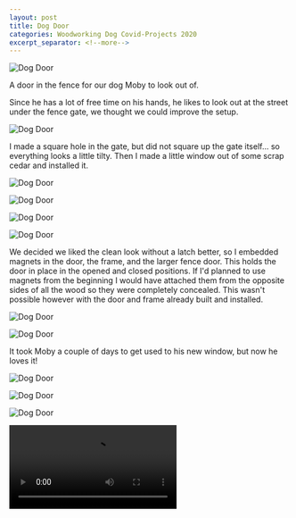 ```yaml
---
layout: post
title: Dog Door
categories: Woodworking Dog Covid-Projects 2020
excerpt_separator: <!--more-->
---
```

![Dog Door](/images/dog-door/0.jpg)

A door in the fence for our dog Moby to look out of.
<!--more-->

Since he has a lot of free time on his hands, he likes to look out at the street under the fence gate, we thought we could improve the setup.

![Dog Door](/images/dog-door/1.jpg)

I made a square hole in the gate, but did not square up the gate itself... so everything looks a little tilty.  Then I made a little window out of some scrap cedar and installed it.

![Dog Door](/images/dog-door/2.jpg)

![Dog Door](/images/dog-door/5.jpg)

![Dog Door](/images/dog-door/6.jpg)

![Dog Door](/images/dog-door/9.jpg)

We decided we liked the clean look without a latch better, so I embedded magnets in the door, the frame, and the larger fence door. This holds the door in place in the opened and closed positions.  If I'd planned to use magnets from the beginning I would have attached them from the opposite sides of all the wood so they were completely concealed.  This wasn't possible however with the door and frame already built and installed.

![Dog Door](/images/dog-door/7.jpg)

![Dog Door](/images/dog-door/8.jpg)

It took Moby a couple of days to get used to his new window, but now he loves it!

![Dog Door](/images/dog-door/3.jpg)

![Dog Door](/images/dog-door/4.jpg)

![Dog Door](/images/dog-door/10.jpg)

<video controls>
  <source src="/images/dog-door/0.mp4" type="video/mp4">
</video>
